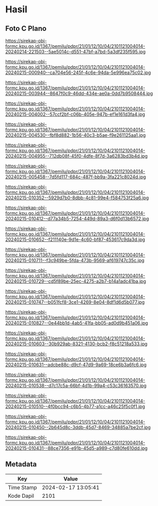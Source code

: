 # Hasil

## Foto C Plano

https://sirekap-obj-formc.kpu.go.id/1367/pemilu/pdpr/21/01/12/10/04/2101121004014-20240214-221503--5ae5014c-d551-47bf-a7bd-5a3df235f595.jpg

https://sirekap-obj-formc.kpu.go.id/1367/pemilu/pdpr/21/01/12/10/04/2101121004014-20240215-000940--ca704e56-245f-4c6e-94da-5e996ea75c02.jpg

https://sirekap-obj-formc.kpu.go.id/1367/pemilu/pdpr/21/01/12/10/04/2101121004014-20240215-003944--8647f0c9-46dd-434e-ae0a-0dd7b9508444.jpg

https://sirekap-obj-formc.kpu.go.id/1367/pemilu/pdpr/21/01/12/10/04/2101121004014-20240215-004002--57ccf2bf-c06b-405e-947b-ef1e161d3fa4.jpg

https://sirekap-obj-formc.kpu.go.id/1367/pemilu/pdpr/21/01/12/10/04/2101121004014-20240215-004530--fbf8d882-1b56-40c3-b5ae-f9e261125aa1.jpg

https://sirekap-obj-formc.kpu.go.id/1367/pemilu/pdpr/21/01/12/10/04/2101121004014-20240215-004955--712db08f-45f0-4dfe-8f7d-3a6283bd3b4d.jpg

https://sirekap-obj-formc.kpu.go.id/1367/pemilu/pdpr/21/01/12/10/04/2101121004014-20240215-005458--7d5fd117-684c-487f-bb9a-3fa221c8024d.jpg

https://sirekap-obj-formc.kpu.go.id/1367/pemilu/pdpr/21/01/12/10/04/2101121004014-20240215-010352--5929d7b0-8dbb-4c81-99e4-f584753f25a6.jpg

https://sirekap-obj-formc.kpu.go.id/1367/pemilu/pdpr/21/01/12/10/04/2101121004014-20240215-010412--d77a34b5-7254-449d-89a3-d6f0d13b6572.jpg

https://sirekap-obj-formc.kpu.go.id/1367/pemilu/pdpr/21/01/12/10/04/2101121004014-20240215-010652--f211140e-9d1e-4c60-bf87-453617c9da3d.jpg

https://sirekap-obj-formc.kpu.go.id/1367/pemilu/pdpr/21/01/12/10/04/2101121004014-20240215-010711--f3c949be-5fda-473b-9569-af619747c35c.jpg

https://sirekap-obj-formc.kpu.go.id/1367/pemilu/pdpr/21/01/12/10/04/2101121004014-20240215-010729--cd5f89be-25ec-4275-a2b7-b14a1adc41ba.jpg

https://sirekap-obj-formc.kpu.go.id/1367/pemilu/pdpr/21/01/12/10/04/2101121004014-20240215-010747--b051fcf8-3ce1-4269-8e04-8df1d6d5b077.jpg

https://sirekap-obj-formc.kpu.go.id/1367/pemilu/pdpr/21/01/12/10/04/2101121004014-20240215-010827--0e44bb1d-4ab5-41fa-bb05-ad0d9b451a06.jpg

https://sirekap-obj-formc.kpu.go.id/1367/pemilu/pdpr/21/01/12/10/04/2101121004014-20240215-010603--30b929ab-8321-4130-bcb2-f8c51218a533.jpg

https://sirekap-obj-formc.kpu.go.id/1367/pemilu/pdpr/21/01/12/10/04/2101121004014-20240215-010631--adcbe88c-d9cf-47d9-9a69-18ce6b3a6fc6.jpg

https://sirekap-obj-formc.kpu.go.id/1367/pemilu/pdpr/21/01/12/10/04/2101121004014-20240215-010538--d7c17c5a-66bf-4d1b-99a4-c53c36163570.jpg

https://sirekap-obj-formc.kpu.go.id/1367/pemilu/pdpr/21/01/12/10/04/2101121004014-20240215-010510--4f0bcc94-c6b5-4b77-a1cc-a46c25f5c0f1.jpg

https://sirekap-obj-formc.kpu.go.id/1367/pemilu/pdpr/21/01/12/10/04/2101121004014-20240215-010450--2b645d8c-3ddb-45d7-8469-34885a7be2cf.jpg

https://sirekap-obj-formc.kpu.go.id/1367/pemilu/pdpr/21/01/12/10/04/2101121004014-20240215-010431--88ce7356-e91b-45d5-a989-c7d80fe610dd.jpg


## Metadata

| Key        | Value               |
| ---------- | ------------------- |
| Time Stamp | 2024-02-17 13:05:41 |
| Kode Dapil | 2101                |



